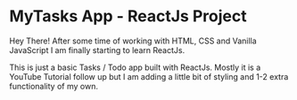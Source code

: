 # MyTasks App - ReactJs Project

Hey There! After some time of working with HTML, CSS and Vanilla JavaScript I am finally starting to learn ReactJs.

This is just a basic Tasks / Todo app built with ReactJs. Mostly it is a YouTube Tutorial follow up but I am adding a little bit of styling and 1-2 extra functionality of my own.